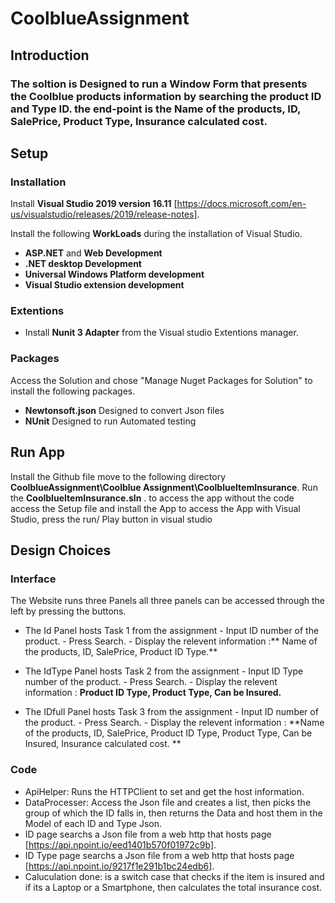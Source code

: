 # CoolblueAssignment
## Introduction
### The soltion is Designed to run a Window Form that presents the Coolblue products information by searching the product ID and Type ID. the end-point is the Name of the products, ID, SalePrice, Product Type, Insurance calculated cost. 


## Setup
### Installation

Install **Visual Studio 2019 version 16.11** [https://docs.microsoft.com/en-us/visualstudio/releases/2019/release-notes].

Install the following **WorkLoads** during the installation of Visual Studio.
- **ASP.NET** and **Web Development**
- **.NET desktop Development**
- **Universal Windows Platform development**
- **Visual Studio extension development**


### Extentions
- Install **Nunit 3 Adapter** from the Visual studio Extentions manager.

### Packages
Access the Solution and chose "Manage Nuget Packages for Solution" to install the following packages.
- **Newtonsoft.json**
      Designed to convert Json files
- **NUnit**
      Designed to run Automated testing

## Run App
Install the Github file move to the following directory **CoolblueAssignment\Coolblue Assignment\CoolblueItemInsurance**.
Run the **CoolblueItemInsurance.sln** .
to access the app without the code access the Setup file and install the App
to access the App with Visual Studio, press the run/ Play button in visual studio

## Design Choices
### Interface
The Website runs three Panels  all three panels can be accessed through the left by pressing the buttons. 

- The Id Panel hosts Task 1 from the assignment
              - Input ID number of the product. 
              - Press Search. 
              - Display the relevent information :** Name of the products, ID, SalePrice, Product ID Type.**
              
- The IdType Panel hosts Task 2 from the assignment
              - Input ID Type number of the product. 
              - Press Search. 
              - Display the relevent information : **Product ID Type,  Product Type, Can be Insured.**
              
- The IDfull Panel hosts Task 3 from the assignment
              - Input ID number of the product. 
              - Press Search. 
              - Display the relevent information : **Name of the products, ID, SalePrice, Product ID Type,  Product Type, Can be Insured, Insurance calculated cost. **

### Code

- ApiHelper: Runs the HTTPClient to set and get the host information.
- DataProcesser: Access the Json file and creates a list, then picks the group of which the ID falls in, then returns the Data and host them in the Model of each ID and Type Json.
- ID page searchs a Json file from a web http that hosts page [https://api.npoint.io/eed1401b570f01972c9b].
- ID Type page searchs a Json file from a web http that hosts page [https://api.npoint.io/9217f1e291b1bc24edb6].
- Caluculation done: is a switch case that checks if the item is insured and if its a Laptop or a Smartphone, then calculates the total insurance cost.

